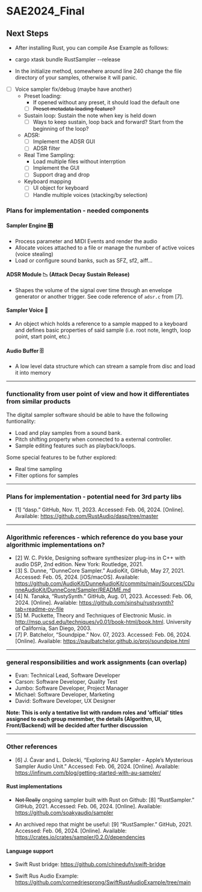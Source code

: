 # SAE2024_Final


## Next Steps

* After installing Rust, you can compile Ase Example as follows:

* cargo xtask bundle RustSampler --release

* In the initialize method, somewhere around line 240 change the file directory of your samples, otherwise it will panic. 


* [ ] Voice sampler fix/debug (maybe have another)
  * Preset loading:
    * If opened without any preset, it should load the default one
    * [ ] <s>Preset metadata loading feature?</s>
  * Sustain loop: Sustain the note when key is held down
    * [ ] Ways to keep sustain, loop back and forward? Start from the beginning of the loop?
  * ADSR:
    * [ ] Implement the ADSR GUI
    * [ ] ADSR filter
  * Real Time Sampling:
    * Load multiple files without interrption
    * [ ] Implement the GUI
    * [ ] Support drag and drop
  * Keyboard mapping
    * [ ] UI object for keyboard
    * [ ] Handle multiple voices (stacking/by selection)

### Plans for implementation - needed components

#### Sampler Engine 🎛️

* Process parameter and MIDI Events and render the audio
* Allocate voices attached to a file or manage the number of active voices (voice stealing)
* Load or configure sound banks, such as SFZ, sf2, aiff...

#### ADSR Module 📉 (Attack Decay Sustain Release)

* Shapes the volume of the signal over time through an envelope generator or another trigger. See code reference of `adsr.c` from [7].

#### Sampler Voice 🎹

* An object which holds a reference to a sample mapped to a keyboard and defines basic properties of said sample (i.e. root note, length, loop point, start point, etc.)

#### Audio Buffer 🗄️

* A low level data structure which can stream a sample from disc and load it into memory

---

### functionality from user point of view and how it differentiates from similar products

The digital sampler software should be able to have the following funtionality:

* Load and play samples from a sound bank.
* Pitch shifting property when connected to a external controller.
* Sample editing features such as playback/loops.

Some special features to be futher explored:

* Real time sampling
* Filter options for samples

---

### Plans for implementation - potential need for 3rd party libs

* [1] “dasp.” GitHub, Nov. 11, 2023. Accessed: Feb. 06, 2024. [Online]. Available: <https://github.com/RustAudio/dasp/tree/master>

---

### Algorithmic references - which reference do you base your algorithmic implementations on?

* [2] W. C. Pirkle, Designing software synthesizer plug-ins in C++ with audio DSP, 2nd edition. New York: Routledge, 2021.
* [3] S. Dunne, “DunneCore Sampler.” AudioKit, GitHub, May 27, 2021. Accessed: Feb. 05, 2024. [iOS/macOS]. Available: <https://github.com/AudioKit/DunneAudioKit/commits/main/Sources/CDunneAudioKit/DunneCore/Sampler/README.md>
* [4] N. Tanaka, “RustySynth.” GitHub, Aug. 01, 2023. Accessed: Feb. 06, 2024. [Online]. Available: <https://github.com/sinshu/rustysynth?tab=readme-ov-file>
* [5] M. Puckette, Theory and Techniques of Electronic Music. in <http://msp.ucsd.edu/techniques/v0.01/book-html/book.html>. University of California, San Diego, 2003.
* [7] P. Batchelor, “Soundpipe.” Nov. 07, 2023. Accessed: Feb. 06, 2024. [Online]. Available: <https://paulbatchelor.github.io/proj/soundpipe.html>

---

### general responsibilities and work assignments (can overlap)

* Evan: Technical Lead, Software Developer
* Carson: Software Developer, Quality Test
* Jumbo: Software Developer, Project Manager
* Michael: Software Developer, Marketing
* David: Software Developer, UX Designer

**Note: This is only a tentative list with random roles and 'official' titles assigned to each group memmber, the details (Algorithm, UI, Front/Backend) will be decided after further discussion**

---

### Other references

* [6] J. Ćavar and L. Dolecki, “Exploring AU Sampler - Apple’s Mysterious Sampler Audio Unit.” Accessed: Feb. 06, 2024. [Online]. Available: <https://infinum.com/blog/getting-started-with-au-sampler/>

#### Rust implementations

- ~~Not Really~~ ongoing sampler built with Rust on Github: [8] “RustSampler.” GitHub, 2021. Accessed: Feb. 06, 2024. [Online]. Available: <https://github.com/soakyaudio/sampler>
* An archived repo that might be useful: [9] “RustSampler.” GitHub, 2021. Accessed: Feb. 06, 2024. [Online]. Available: <https://crates.io/crates/sampler/0.2.0/dependencies>

#### Language support

- Swift Rust bridge: <https://github.com/chinedufn/swift-bridge>
* Swift Rus Audio Example: <https://github.com/cornedriesprong/SwiftRustAudioExample/tree/main>
